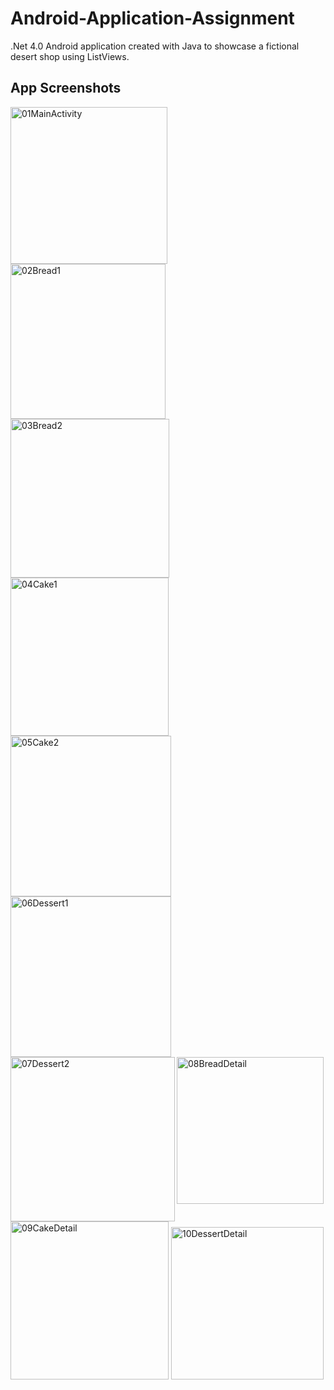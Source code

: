# Android-Application-Assignment
.Net 4.0 Android application created with Java to showcase a fictional desert shop using ListViews.

## App Screenshots

<img width="251" align="left" alt="01MainActivity" src="https://user-images.githubusercontent.com/102332600/219971865-f51d598c-44c1-4894-b303-1b6ec66a5c4d.png">
<img width="248" align="left" alt="02Bread1" src="https://user-images.githubusercontent.com/102332600/219971883-fd6724c3-78ef-4949-8a58-7e0f0cec5c61.png">
<img width="254" alt="03Bread2" src="https://user-images.githubusercontent.com/102332600/219971905-e3540a55-5615-4d68-bbd4-8de43ac3c239.png">
<img width="253" align="left" alt="04Cake1" src="https://user-images.githubusercontent.com/102332600/219971909-d6e661c6-a8c6-414e-ae38-3ccbdeb2f667.png">
<img width="257" align="left" alt="05Cake2" src="https://user-images.githubusercontent.com/102332600/219971911-5fcee22e-0f14-494a-a070-12c403f43cff.png">
<img width="257" alt="06Dessert1" src="https://user-images.githubusercontent.com/102332600/219971918-685e3795-72ea-4b58-9f1a-42bccc04a2c3.png">
<img width="263" align="left" alt="07Dessert2" src="https://user-images.githubusercontent.com/102332600/219971925-c6a8341e-a2e2-4019-9cf9-5c9378e714bf.png">
<img width="235" align="left" alt="08BreadDetail" src="https://user-images.githubusercontent.com/102332600/219971926-66469c66-97fc-4a4a-89e6-993dd9e96472.png">
<img width="253"  alt="09CakeDetail" src="https://user-images.githubusercontent.com/102332600/219971932-955313ac-b77d-4478-90c3-f417296419b3.png">
<img width="244"  alt="10DessertDetail" src="https://user-images.githubusercontent.com/102332600/219971934-3b113ec9-00e4-40de-9586-77c6316e40e2.png">
